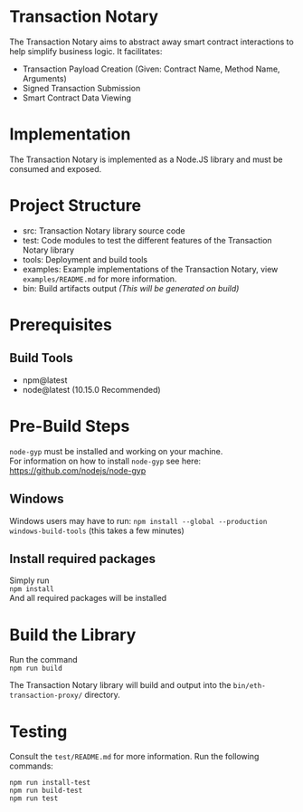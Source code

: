 # Transaction Notary
The Transaction Notary aims to abstract away smart contract interactions to help simplify business logic. It facilitates:  
* Transaction Payload Creation (Given: Contract Name, Method Name, Arguments)  
* Signed Transaction Submission
* Smart Contract Data Viewing

# Implementation
The Transaction Notary is implemented as a Node.JS library and must be consumed and exposed.

# Project Structure
- src: Transaction Notary library source code
- test: Code modules to test the different features of the Transaction Notary library
- tools: Deployment and build tools
- examples: Example implementations of the Transaction Notary, view `examples/README.md` for more information.
- bin: Build artifacts output *(This will be generated on build)*

# Prerequisites 
## Build Tools
- npm@latest
- node@latest (10.15.0 Recommended)  

# Pre-Build Steps
`node-gyp` must be installed and working on your machine.  
For information on how to install `node-gyp` see here: https://github.com/nodejs/node-gyp

## Windows
Windows users may have to run:
`npm install --global --production windows-build-tools` (this takes a few minutes)

## Install required packages
Simply run  
`npm install`  
And all required packages will be installed

# Build the Library
Run the command  
`npm run build` 

The Transaction Notary library will build and output into the `bin/eth-transaction-proxy/` directory.

# Testing
Consult the `test/README.md` for more information.
Run the following commands:
```
npm run install-test
npm run build-test
npm run test
```
